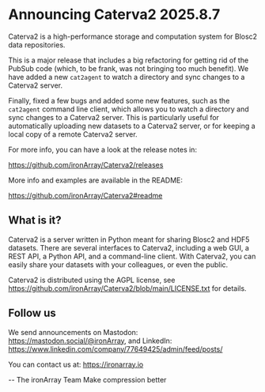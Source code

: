 Announcing Caterva2 2025.8.7
=============================

Caterva2 is a high-performance storage and computation system for
Blosc2 data repositories.

This is a major release that includes a big refactoring for getting rid of
the PubSub code (which, to be frank, was not bringing too much benefit).
We have added a new `cat2agent` to watch a directory and sync changes to a
Caterva2 server.

Finally, fixed a few bugs and added some new features, such as the
`cat2agent` command line client, which allows you to watch a directory and
sync changes to a Caterva2 server. This is particularly useful for
automatically uploading new datasets to a Caterva2 server, or for keeping
a local copy of a remote Caterva2 server.

For more info, you can have a look at the release notes in:

https://github.com/ironArray/Caterva2/releases

More info and examples are available in the README:

https://github.com/ironArray/Caterva2#readme

## What is it?

Caterva2 is a server written in Python meant for sharing Blosc2 and HDF5
datasets.  There are several interfaces to Caterva2, including a web GUI,
a REST API, a Python API, and a command-line client. With Caterva2, you can
easily share your datasets with your colleagues, or even the public.

Caterva2 is distributed using the AGPL license, see
https://github.com/ironArray/Caterva2/blob/main/LICENSE.txt
for details.

## Follow us

We send announcements on Mastodon: https://mastodon.social/@ironArray,
and LinkedIn: https://www.linkedin.com/company/77649425/admin/feed/posts/

You can contact us at: https://ironarray.io


-- The ironArray Team
   Make compression better
